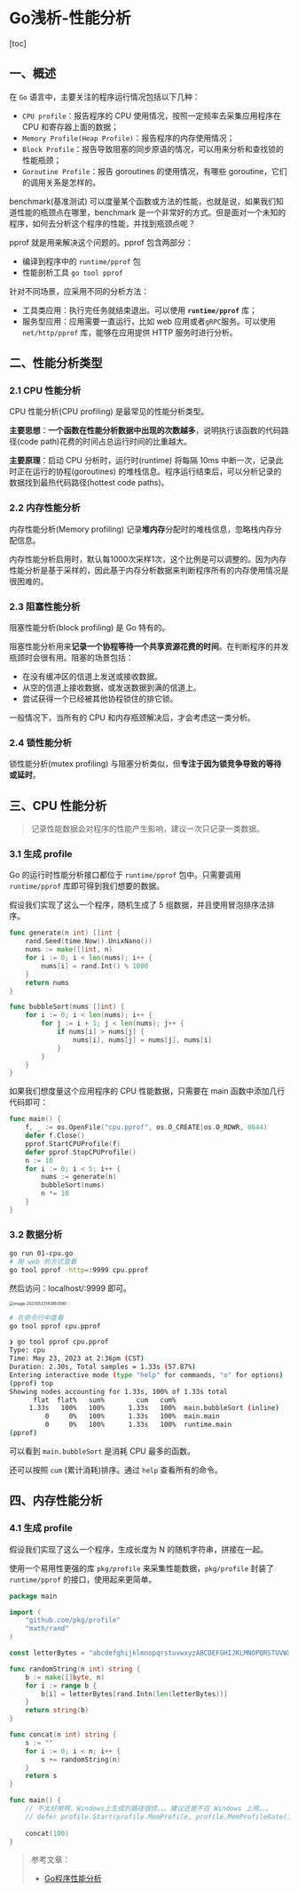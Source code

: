 # Go浅析-性能分析


[toc]

## 一、概述

在 `Go` 语言中，主要关注的程序运行情况包括以下几种：

- `CPU profile`：报告程序的 CPU 使用情况，按照一定频率去采集应用程序在 CPU 和寄存器上面的数据；
- `Memory Profile(Heap Profile)`：报告程序的内存使用情况；
- `Block Profile`：报告导致阻塞的同步原语的情况，可以用来分析和查找锁的性能瓶颈；
- `Goroutine Profile`：报告 goroutines 的使用情况，有哪些 goroutine，它们的调用关系是怎样的。

benchmark(基准测试) 可以度量某个函数或方法的性能，也就是说，如果我们知道性能的瓶颈点在哪里，benchmark 是一个非常好的方式。但是面对一个未知的程序，如何去分析这个程序的性能，并找到瓶颈点呢？

pprof 就是用来解决这个问题的。pprof 包含两部分：

- 编译到程序中的 `runtime/pprof` 包
- 性能剖析工具 `go tool pprof`

针对不同场景，应采用不同的分析方法：

- 工具类应用：执行完任务就结束退出。可以使用 **`runtime/pprof`** 库；
- 服务型应用：应用需要一直运行，比如 web 应用或者`gRPC`服务。可以使用 `net/http/pprof` 库，能够在应用提供 HTTP 服务时进行分析。

## 二、性能分析类型

### 2.1 CPU 性能分析

CPU 性能分析(CPU profiling) 是最常见的性能分析类型。

**主要思想**：**一个函数在性能分析数据中出现的次数越多**，说明执行该函数的代码路径(code path)花费的时间占总运行时间的比重越大。

**主要原理**：启动 CPU 分析时，运行时(runtime) 将每隔 10ms 中断一次，记录此时正在运行的协程(goroutines) 的堆栈信息。程序运行结束后，可以分析记录的数据找到最热代码路径(hottest code paths)。

### 2.2 内存性能分析

内存性能分析(Memory profiling) 记录**堆内存**分配时的堆栈信息，忽略栈内存分配信息。

内存性能分析启用时，默认每1000次采样1次，这个比例是可以调整的。因为内存性能分析是基于采样的，因此基于内存分析数据来判断程序所有的内存使用情况是很困难的。

### 2.3 阻塞性能分析

阻塞性能分析(block profiling) 是 Go 特有的。

阻塞性能分析用来**记录一个协程等待一个共享资源花费的时间**。在判断程序的并发瓶颈时会很有用。阻塞的场景包括：

- 在没有缓冲区的信道上发送或接收数据。
- 从空的信道上接收数据，或发送数据到满的信道上。
- 尝试获得一个已经被其他协程锁住的排它锁。

一般情况下，当所有的 CPU 和内存瓶颈解决后，才会考虑这一类分析。

### 2.4 锁性能分析

锁性能分析(mutex profiling) 与阻塞分析类似，但**专注于因为锁竞争导致的等待或延时**。

## 三、CPU 性能分析

> 记录性能数据会对程序的性能产生影响，建议一次只记录一类数据。

### 3.1 生成 profile

Go 的运行时性能分析接口都位于 `runtime/pprof` 包中。只需要调用 `runtime/pprof` 库即可得到我们想要的数据。

假设我们实现了这么一个程序，随机生成了 5 组数据，并且使用冒泡排序法排序。

```go
func generate(n int) []int {
	rand.Seed(time.Now().UnixNano())
	nums := make([]int, n)
	for i := 0; i < len(nums); i++ {
		nums[i] = rand.Int() % 1000
	}
	return nums
}

func bubbleSort(nums []int) {
	for i := 0; i < len(nums); i++ {
		for j := i + 1; j < len(nums); j++ {
			if nums[i] > nums[j] {
				nums[i], nums[j] = nums[j], nums[i]
			}
		}
	}
}
```

如果我们想度量这个应用程序的 CPU 性能数据，只需要在 main 函数中添加几行代码即可：

```go
func main() {
	f, _ := os.OpenFile("cpu.pprof", os.O_CREATE|os.O_RDWR, 0644)
	defer f.Close()
	pprof.StartCPUProfile(f)
	defer pprof.StopCPUProfile()
	n := 10
	for i := 0; i < 5; i++ {
		nums := generate(n)
		bubbleSort(nums)
		n *= 10
	}
}
```

### 3.2 数据分析

```bash
go run 01-cpu.go
# 用 web 的方式查看
go tool pprof -http=:9999 cpu.pprof
```

然后访问：localhost/:9999 即可。

<img src="https://chuyu-typora.oss-cn-hangzhou.aliyuncs.com/image/image-20230523143953590.png" alt="image-20230523143953590" style="zoom:50%;" />

```bash
# 在命令行中查看
go tool pprof cpu.pprof
```

```bash
❯ go tool pprof cpu.pprof
Type: cpu
Time: May 23, 2023 at 2:36pm (CST)
Duration: 2.30s, Total samples = 1.33s (57.87%)
Entering interactive mode (type "help" for commands, "o" for options)
(pprof) top
Showing nodes accounting for 1.33s, 100% of 1.33s total
      flat  flat%   sum%        cum   cum%
     1.33s   100%   100%      1.33s   100%  main.bubbleSort (inline)
         0     0%   100%      1.33s   100%  main.main
         0     0%   100%      1.33s   100%  runtime.main
(pprof)
```

可以看到 `main.bubbleSort` 是消耗 CPU 最多的函数。

还可以按照 `cum` (累计消耗)排序。通过 `help` 查看所有的命令。

## 四、内存性能分析

### 4.1 生成 profile

假设我们实现了这么一个程序，生成长度为 N 的随机字符串，拼接在一起。

使用一个易用性更强的库 `pkg/profile` 来采集性能数据，`pkg/profile` 封装了 `runtime/pprof` 的接口，使用起来更简单。

```go
package main

import (
	"github.com/pkg/profile"
	"math/rand"
)

const letterBytes = "abcdefghijklmnopqrstuvwxyzABCDEFGHIJKLMNOPQRSTUVWXYZ"

func randomString(n int) string {
	b := make([]byte, n)
	for i := range b {
		b[i] = letterBytes[rand.Intn(len(letterBytes))]
	}
	return string(b)
}

func concat(n int) string {
	s := ""
	for i := 0; i < n; i++ {
		s += randomString(n)
	}
	return s
}

func main() {
    // 不太好用啊，Windows上生成的路径很烦。。。建议还是不在 Windows 上用。。。
	// defer profile.Start(profile.MemProfile, profile.MemProfileRate(1)).Stop()
	
	concat(100)
}
```

> 参考文章：
>
> - [Go程序性能分析](https://mp.weixin.qq.com/mp/appmsgalbum?__biz=MzUzNTY5MzU2MA==&action=getalbum&album_id=1614990101304918019&scene=173&from_msgid=2247486618&from_itemidx=1&count=3&nolastread=1#wechat_redirect)

